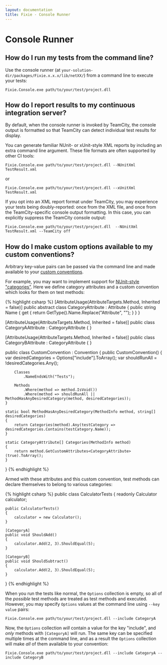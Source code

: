 ```yaml
---
layout: documentation
title: Fixie - Console Runner
---
```

# Console Runner

## How do I run my tests from the command line?

Use the console runner (at `your-solution-dir/packages/Fixie.x.x.x/lib/netXX/`) from a command line to execute your tests:

    Fixie.Console.exe path/to/your/test/project.dll

## How do I report results to my continuous integration server?

By default, when the console runner is invoked by TeamCity, the console output is formatted so that TeamCity can detect individual test results for display.

You can generate familiar NUnit- or xUnit-style XML reports by including an extra command line argument. These file formats are often supported by other CI tools:

    Fixie.Console.exe path/to/your/test/project.dll --NUnitXml TestResult.xml

or

    Fixie.Console.exe path/to/your/test/project.dll --xUnitXml TestResult.xml

If you opt into an XML report format under TeamCity, you may experience your tests being doubly-reported: once from the XML file, and once from the TeamCity-specific console output formatting.  In this case, you can explicitly suppress the TeamCity console output:

    Fixie.Console.exe path/to/your/test/project.dll  --NUnitXml TestResult.xml --TeamCity off

## How do I make custom options available to my custom conventions?

Arbitrary key-value pairs can be passed via the command line and made available to your [custom conventions](../custom-conventions).

For example, you may want to implement support for [NUnit-style "categories"](http://www.nunit.org/index.php?p=category&r=2.6.4). Here we define category attributes and a custom convention which looks for them on test methods:

{% highlight csharp %}
[AttributeUsage(AttributeTargets.Method, Inherited = false)]
public abstract class CategoryAttribute : Attribute
{
    public string Name
    {
        get { return GetType().Name.Replace("Attribute", ""); }
    }
}

[AttributeUsage(AttributeTargets.Method, Inherited = false)]
public class CategoryAAttribute : CategoryAttribute { }

[AttributeUsage(AttributeTargets.Method, Inherited = false)]
public class CategoryBAttribute : CategoryAttribute { }

public class CustomConvention : Convention
{
    public CustomConvention()
    {
        var desiredCategories = Options["include"].ToArray();
        var shouldRunAll = !desiredCategories.Any();

        Classes
            .NameEndsWith("Tests");

        Methods
            .Where(method => method.IsVoid())
            .Where(method => shouldRunAll || MethodHasAnyDesiredCategory(method, desiredCategories));
    }

    static bool MethodHasAnyDesiredCategory(MethodInfo method, string[] desiredCategories)
    {
        return Categories(method).Any(testCategory => desiredCategories.Contains(testCategory.Name));
    }

    static CategoryAttribute[] Categories(MethodInfo method)
    {
        return method.GetCustomAttributes<CategoryAttribute>(true).ToArray();
    }
}
{% endhighlight %}

Armed with these attributes and this custom convention, test methods can declare themselves to belong to various categories:

{% highlight csharp %}
public class CalculatorTests
{
    readonly Calculator calculator;

    public CalculatorTests()
    {
        calculator = new Calculator();
    }

    [CategoryA]
    public void ShouldAdd()
    {
        calculator.Add(2, 3).ShouldEqual(5);
    }

    [CategoryB]
    public void ShouldSubtract()
    {
        calculator.Add(2, 3).ShouldEqual(5);
    }
}
{% endhighlight %}

When you run the tests like normal, the `Options` collection is empty, so all of the *possible* test methods are treated as test methods and executed.  However, you may specify `Options` values at the command line using `--key value` pairs:

    Fixie.Console.exe path/to/your/test/project.dll --include CategoryA

Now, the `Options` collection *will* contain a value for the key "include", and *only* methods with `[CategoryA]` will run.  The same key can be specified multiple times at the command line, and as a result the `Options` collection will make *all* of them available to your convention:

    Fixie.Console.exe path/to/your/test/project.dll --include CategoryA --include CategoryB
